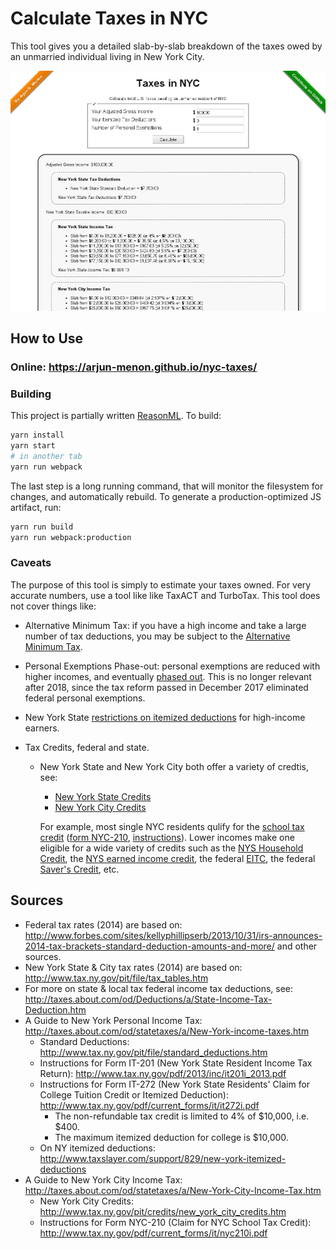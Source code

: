Calculate Taxes in NYC
======================
This tool gives you a detailed slab-by-slab breakdown of the taxes owed by an unmarried individual living in New York City.

![Snapshot of web-based interface](https://raw.githubusercontent.com/arjun-menon/nyc-taxes/master/res/snapshot-web.png)

How to Use
----------
### Online: https://arjun-menon.github.io/nyc-taxes/

### Building

This project is partially written [ReasonML](https://reasonml.github.io/). To build:
```sh
yarn install
yarn start
# in another tab
yarn run webpack
```

The last step is a long running command, that will monitor the filesystem for changes, and automatically rebuild. To generate a production-optimized JS artifact, run:
```sh
yarn run build
yarn run webpack:production
```

### Caveats

The purpose of this tool is simply to estimate your taxes owned. For very accurate numbers, use a tool like like TaxACT and TurboTax. This tool does not cover things like:

 * Alternative Minimum Tax: if you have a high income and take a large number of tax deductions, you may be subject to the [Alternative Minimum Tax](https://en.wikipedia.org/wiki/Alternative_minimum_tax).

 * Personal Exemptions Phase-out: personal exemptions are reduced with higher incomes, and eventually [phased out](https://en.wikipedia.org/wiki/Personal_exemption_(United_States)#Phase-out). This is no longer relevant after 2018, since the tax reform passed in December 2017 eliminated federal personal exemptions.

 * New York State [restrictions on itemized deductions](http://barclaydamon.com/alerts/New-Restrictions-on-Itemized-Deductions-for-New-York-Income-Tax-Purposes-05-28-2009) for high-income earners.

 * Tax Credits, federal and state.
    * New York State and New York City both offer a variety of credtis, see:
        * [New York State Credits](http://www.tax.ny.gov/pit/credits/income_tax_credits.htm)
        * [New York City Credits](http://www.tax.ny.gov/pit/credits/new_york_city_credits.htm)
      
      For example, most single NYC residents qulify for the [school tax credit](http://www.tax.ny.gov/pit/credits/new_york_city_credits.htm#nyc_school) ([form NYC-210](http://www.tax.ny.gov/pdf/current_forms/it/nyc210_fill_in.pdf), [instructions](http://www.tax.ny.gov/pdf/current_forms/it/nyc210i.pdf)). Lower incomes make one eligible for a wide variety of credits such as the [NYS Household Credit](http://www.tax.ny.gov/pit/credits/household_credit.htm), the [NYS earned income credit](http://www.tax.ny.gov/pit/credits/earned_income_credit.htm), the federal [EITC](http://www.irs.gov/Individuals/EITC,-Earned-Income-Tax-Credit,-Questions-and-Answers), the federal [Saver's Credit](http://www.irs.gov/Retirement-Plans/Plan-Participant,-Employee/Retirement-Topics-Retirement-Savings-Contributions-Credit-%28Saver%E2%80%99s-Credit%29), etc.

Sources
-------
* Federal tax rates (2014) are based on: http://www.forbes.com/sites/kellyphillipserb/2013/10/31/irs-announces-2014-tax-brackets-standard-deduction-amounts-and-more/ and other sources.
* New York State & City tax rates (2014) are based on: http://www.tax.ny.gov/pit/file/tax_tables.htm
* For more on state & local tax federal income tax deductions, see: http://taxes.about.com/od/Deductions/a/State-Income-Tax-Deduction.htm
* A Guide to New York Personal Income Tax: http://taxes.about.com/od/statetaxes/a/New-York-income-taxes.htm
    * Standard Deductions: http://www.tax.ny.gov/pit/file/standard_deductions.htm
    * Instructions for Form IT-201 (New York State Resident Income Tax Return): http://www.tax.ny.gov/pdf/2013/inc/it201i_2013.pdf
    * Instructions for Form IT-272 (New York State Residents' Claim for College Tuition Credit or Itemized Deduction): http://www.tax.ny.gov/pdf/current_forms/it/it272i.pdf
        * The non-refundable tax credit is limited to 4% of $10,000, i.e. $400.
        * The maximum itemized deduction for college is $10,000.
    * On NY itemized deductions: http://www.taxslayer.com/support/829/new-york-itemized-deductions
* A Guide to New York City Income Tax: http://taxes.about.com/od/statetaxes/a/New-York-City-Income-Tax.htm
    * New York City Credits: http://www.tax.ny.gov/pit/credits/new_york_city_credits.htm
    * Instructions for Form NYC-210 (Claim for NYC School Tax Credit): http://www.tax.ny.gov/pdf/current_forms/it/nyc210i.pdf
